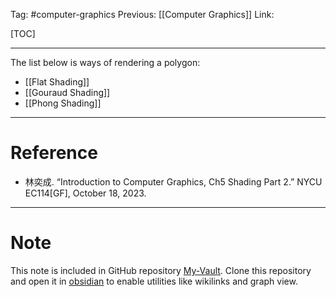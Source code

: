 Tag: #computer-graphics 
Previous: [[Computer Graphics]]
Link: 

[TOC]

---

The list below is ways of rendering a polygon:

- [[Flat Shading]]
- [[Gouraud Shading]]
- [[Phong Shading]]

---

# Reference

- 林奕成. “Introduction to Computer Graphics, Ch5 Shading Part 2.” NYCU EC114[GF], October 18, 2023.

---

# Note

This note is included in GitHub repository [My-Vault](https://github.com/LittleD3092/My-Vault.git). Clone this repository and open it in [obsidian](https://obsidian.md/) to enable utilities like wikilinks and graph view.